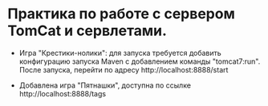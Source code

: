 # Практика по работе с сервером TomCat и сервлетами.

* Игра "Крестики-нолики":
для запуска требуется добавить конфигурацию запуска Maven с добавлением команды "tomcat7:run".
После запуска, перейти по адресу http://localhost:8888/start

* Добавлена игра "Пятнашки", доступна по ссылке http://localhost:8888/tags
 
